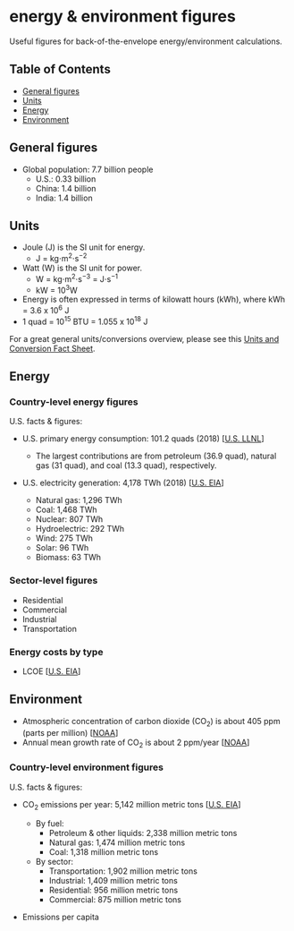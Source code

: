 # energy & environment figures
Useful figures for back-of-the-envelope energy/environment calculations.

## Table of Contents
- [General figures](#general-figures)
- [Units](#units)
- [Energy](#energy)
- [Environment](#environment)

## General figures
- Global population: 7.7 billion people
    - U.S.: 0.33 billion
    - China: 1.4 billion
    - India: 1.4 billion

## Units
- Joule (J) is the SI unit for energy. 
  - J = kg⋅m<sup>2</sup>⋅s<sup>−2</sup>
- Watt (W) is the SI unit for power.
  - W = kg⋅m<sup>2</sup>⋅s<sup>−3</sup> = J⋅s<sup>−1</sup>
  - kW = 10<sup>3</sup>W
- Energy is often expressed in terms of kilowatt hours (kWh), where kWh = 3.6 x 10<sup>6</sup> J
- 1 quad = 10<sup>15</sup> BTU = 1.055 x 10<sup>18</sup> J

For a great general units/conversions overview, please see this [Units and Conversion Fact Sheet](http://cngcenter.com/wp-content/uploads/2013/09/UnitsAndConversions.pdf).

## Energy
### Country-level energy figures
U.S. facts & figures:
- U.S. primary energy consumption: 101.2 quads (2018) [[U.S. LLNL](https://flowcharts.llnl.gov/)]
    - The largest contributions are from petroleum (36.9 quad), natural gas (31 quad), and coal (13.3 quad), respectively. 

- U.S. electricity generation: 4,178 TWh (2018) [[U.S. EIA](https://www.eia.gov/electricity/data/browser/#/topic/0?agg=2,0,1&fuel=vtvv&geo=g&sec=g&linechart=ELEC.GEN.ALL-US-99.A~ELEC.GEN.COW-US-99.A~ELEC.GEN.NG-US-99.A~ELEC.GEN.NUC-US-99.A~ELEC.GEN.HYC-US-99.A~ELEC.GEN.WND-US-99.A~ELEC.GEN.TSN-US-99.A&columnchart=ELEC.GEN.ALL-US-99.A~ELEC.GEN.COW-US-99.A~ELEC.GEN.NG-US-99.A~ELEC.GEN.NUC-US-99.A~ELEC.GEN.HYC-US-99.A~ELEC.GEN.WND-US-99.A&map=ELEC.GEN.ALL-US-99.A&freq=A&ctype=linechart&ltype=pin&rtype=s&maptype=0&rse=0&pin=)]
    - Natural gas: 1,296 TWh
    - Coal: 1,468 TWh
    - Nuclear: 807 TWh
    - Hydroelectric: 292 TWh
    - Wind: 275 TWh
    - Solar: 96 TWh
    - Biomass: 63 TWh

### Sector-level figures
- Residential
- Commercial
- Industrial
- Transportation

### Energy costs by type
- LCOE [[U.S. EIA](https://www.eia.gov/outlooks/aeo/electricity_generation.php)]

## Environment

- Atmospheric concentration of carbon dioxide (CO<sub>2</sub>) is about 405 ppm (parts per million) [[NOAA](https://www.esrl.noaa.gov/gmd/ccgg/trends/global.html)]
- Annual mean growth rate of CO<sub>2</sub> is about 2 ppm/year [[NOAA](https://www.esrl.noaa.gov/gmd/ccgg/trends/gr.html)]

### Country-level environment figures
U.S. facts & figures:
- CO<sub>2</sub> emissions per year: 5,142 million metric tons [[U.S. EIA](https://www.eia.gov/environment/emissions/carbon/)]
    - By fuel:
        - Petroleum & other liquids: 2,338 million metric tons
        - Natural gas: 1,474 million metric tons
        - Coal: 1,318 million metric tons
    - By sector:
        - Transportation: 1,902 million metric tons
        - Industrial: 1,409 million metric tons
        - Residential: 956 million metric tons
        - Commercial: 875 million metric tons

- Emissions per capita
